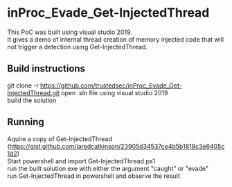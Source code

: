 # inProc_Evade_Get-InjectedThread

This PoC was built using visual studio 2019.  
It gives a demo of internal thread creation of memory injected code that will not trigger a detection using Get-InjectedThread.

## Build instructions
git clone -r https://github.com/trustedsec/inProc_Evade_Get-InjectedThread.git 
open .sln file using visual studio 2019  
build the solution

## Running
Aquire a copy of Get-InjectedThread (https://gist.github.com/jaredcatkinson/23905d34537ce4b5b1818c3e6405c1d2)  
Start powershell and import Get-InjectedThread.ps1  
run the built solution exe with either the argument "caught" or "evade"  
run Get-InjectedThread in powershell and observe the result  
